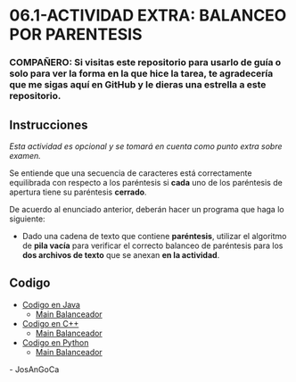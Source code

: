 # 06.1-ACTIVIDAD EXTRA: BALANCEO POR PARENTESIS

### **COMPAÑERO:** Si visitas este repositorio para usarlo de guía o solo para ver la forma en la que hice la tarea, te agradecería que me sigas aquí en GitHub y le dieras una estrella a este repositorio.

## Instrucciones

*Esta actividad es opcional y se tomará en cuenta como punto extra sobre examen.*

Se entiende que una secuencia de caracteres está correctamente equilibrada con respecto a los paréntesis si **cada** uno de los paréntesis de apertura tiene su paréntesis **cerrado**.

De acuerdo al enunciado anterior, deberán hacer un programa que haga lo siguiente:
-   Dado una cadena de texto que contiene **paréntesis**, utilizar el algoritmo de **pila vacía** para verificar el correcto balanceo de paréntesis para los **dos archivos de texto** que se anexan **en la actividad**.

## Codigo

-   [Codigo en Java](./java/src/)
    -   [Main Balanceador](./java/src/Main.java)
-   [Codigo en C++](./cpp/)
    -   [Main Balanceador](./cpp/main.cpp)
-   [Codigo en Python](./python/)
    -   [Main Balanceador](./python/main.py)

\- JosAnGoCa

